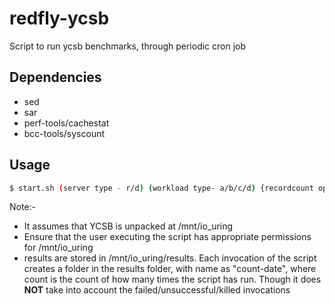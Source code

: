 # redfly-ycsb
Script to run ycsb benchmarks, through periodic cron job
## Dependencies
- sed
- sar
- perf-tools/cachestat
- bcc-tools/syscount

## Usage
```bash
$ start.sh (server type - r/d) (workload type- a/b/c/d) {recordcount operationcount} optional 
```

Note:-
- It assumes that YCSB is unpacked at /mnt/io_uring
- Ensure that the user executing the script has appropriate permissions for /mnt/io_uring
- results are stored in /mnt/io_uring/results. Each invocation of the script creates a folder
  in the results folder, with name as "count-date", where count is the count of how many times 
  the script has run. Though it does **NOT** take into account the failed/unsuccessful/killed invocations